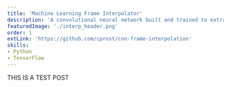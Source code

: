 ```yaml
---
title: 'Machine Learning Frame Interpolator'
description: 'A convolutional neural network built and trained to extract motion data and produce smooth, high-framerate video.'
featuredImage: './interp_header.png'
order: 1
extLink: 'https://github.com/cprost/cnn-frame-interpolation'
skills: 
- Python
- TensorFlow
---
```


THIS IS A TEST POST
